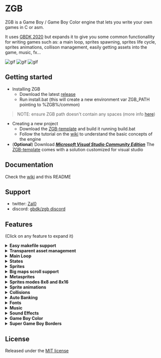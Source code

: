 # ZGB

ZGB is a Game Boy / Game Boy Color engine that lets you write your own games in C or asm.

It uses [GBDK 2020](https://github.com/Zal0/gbdk-2020) but expands it to give you some common functionallity for writing games such as: a main loop, sprites spawning, sprites life cycle, sprites animations, collison management, easily getting assets into the game, music, fx...

![gif](https://raw.githubusercontent.com/Zal0/ZGB/master/doc%20files/tuto.gif) ![gif](https://github.com/Zal0/bitbitjam2016/blob/develop/bitbit3/res/marketing/screenshots/pretty.gif?raw=true) ![gif](https://github.com/Zal0/gbjam2016/raw/develop/res/marketing/gifs/fly.gif?raw=true)

## Getting started
- Installing ZGB
  - Download the latest [release](https://github.com/Zal0/ZGB/releases)
  - Run install.bat (this will create a new environment var ZGB_PATH pointing to %ZGB%/common)
> NOTE: ensure ZGB path doesn't contain any spaces (more info [here](https://github.com/Zal0/ZGB/issues/31))
- Creating a new project
  - Download the [ZGB-template](https://github.com/Zal0/ZGB-template/archive/master.zip) and build it running build.bat
  - Follow the tutorial on the [wiki](https://github.com/Zal0/ZGB/wiki) to understand the basic concepts of the engine
- (**Optional**) Download [***Microsoft Visual Studio Community Edition***](https://www.visualstudio.com/downloads/) 
The [ZGB-template](https://github.com/Zal0/ZGB-template) comes with a solution customized for visual studio

## Documentation
Check the [wiki](https://github.com/Zal0/ZGB/wiki) and this README

## Support
- twitter: [Zal0](https://twitter.com/Zal0)
- discord: [gbdk/zgb discord](https://discord.gg/XCbjCvqnUY)

## Features <a name="features"></a>

(Click on any feature to expand it)

<details>
  <summary><strong>Easy makefile support</strong></summary>

In most cases you just need a small makefile like this

```
PROJECT_NAME = ZGB_TEMPLATE

all: build_gb

# Number of banks (must be a power of 2): A (Automatic), 2, 4, 8, 16, 32...
N_BANKS = A

# Music player: HUGETRACKER(default) or GBT_PLAYER
MUSIC_PLAYER = GBT_PLAYER

# Default hardware sprites size: SPRITES_8x16(default) or SPRITES_8x8
DEFAULT_SPRITES_SIZE = SPRITES_8x16

include $(ZGB_PATH)/src/MakefileCommon
```
When you make any changes to any of the source files of your project, or any of the assets, only that file will be recompiled. The internal Makefile that comes with ZGB creates a list of dependencies and only compiles what is needed saving you a lot of time. It will also help you a lot if you work with a version control system, like git

---
</details>

<details>
  <summary><strong>Transparent asset management</strong></summary>
  
ZGB will automatically turn all your assets files into C data:
- **Graphics**
  - .gbr from Game Boy Tile Designer
  - .gbm from Game Boy Map Builder
  - .png than can be used for backgrounds or sprites
- **Musics**
  - .mod for gbt-player
  - .uge for hUGETracker

In order to use any of these data in your code you need to declare it first using
```C
IMPORT_MAP(<map_filename_without_extension>)
IMPORT_TILES(<map_filename_without_extension>)
DECLARE_MUSIC(<map_filename_without_extension>)
```

---
</details>

<details>
  <summary><strong>Main Loop</strong></summary>

![gif](/doc%20files/readme/ZGB-loop.png)

---
</details>

<details>
  <summary><strong>States</strong></summary>

All ZGB games must contain at least one State. This state must be assigned on ZGBMain.c
```C
UINT8 next_state = StateGame;
```
When ZGB starts it will call the **START** function of this State. Then on each frame it will call the **UPDATE** function until **SetState** is called to assign a new State

<details>
  <summary>Creating a new State</summary>

1. Create a new file < YourNewState >.c containing this:
```C
#include "Banks/SetAutoBank.h"

void START() {
}

void UPDATE() {
}
```
2. Register this new State in ZGBMain.h
```C
#define STATES             \
...
_STATE(<YourNewState>)       \
STATE_DEF_END
````
Now, whenever you want to enter this new state you just need to call **SetState**(< YourNewState >)
</details>

---
</details>

<details>
  <summary><strong>Sprites</strong></summary>

You can manually add Sprites calling **SpriteMangerAdd**(type, x, y). ZGB will call the **START** function of this Sprite first and then it will call **UPDATE** on each frame until the Sprite is removed. You can manually remove an Sprite with the function **SpriteManagerRemove** (faster) or **SpriteManagerRemoveSprite** and then the engine will call its **DESTROY** function. 

Sprites will also be removed when getting off screen limits. You can configure how far you allow them to go before the engine disposes them with the fields **lim_x** and **lim_y**

Usually you will create an Sprite in the START function of your State and assing it to scroll_target, so that the camera follows it
```C
void START() {
	scroll_target = SpriteManagerAdd(SpritePlayer, 50, 50);
	...
}
```

You can create your sprites with the Game Boy Tile Designer or you can use pngs. 
Create your sprites in the res/sprites folder so that the Makefile can identify them as sprites and pass the proper parameters to png2asset.

<details>
  <summary>gbr sprites</summary>
Use Game Boy Tile Designer included in <ZGB_PATH>/env/tools/gbtd22/GBTD.exe to create gbr sprites. Don't worry too much about the TileSize choosen, remember that empty tiles will be discarded

The first time you compile the gbr a .meta will be created with the default params passed to png2asset. You may want to take a look specially at the collision info to adjust the collider
```
-px 0 -py 0 -pw 32 -ph 32
```
Check the png2asset params [here](https://gbdk-2020.github.io/gbdk-2020/docs/api/docs_toolchain_settings.html#png2mtspr-settings)
</details>

<details>
  <summary>png sprites</summary>

GBTD has a few limitations:
- The maximum sprites size is 32x32
- It only lets you choose a palette for the whole metasprite

Luckily you can overcome these limitations by using your preferred pixel art software and then export your data as a spritesheet

As with gbr sprites a .meta file can be created to pass arguments to png2asset. Contrary to gbr sprites this .meta file won't be created automatically so it is important that you create a it and at least indicate the sprite dimensions (or it will be exported as a single sprite)
```
-sw 32 -sh 16 
```
Check the png2asset params [here](https://gbdk-2020.github.io/gbdk-2020/docs/api/docs_toolchain_settings.html#png2mtspr-settings)
</details>

<details>
  <summary>Creating a new Sprite</summary>

The template already comes with a placeholder Sprite but you surely will need to add more. Yo do this by following the next 3 steps:
1. Create the sprite image data. 
2. Create a new file < YourNewSprite >.c containing this:
```C
#include "Banks/SetAutoBank.h"

void START() {
}

void UPDATE() {
}

void DESTROY() {
}
```
3. Register this new Sprite in ZGBMain.h
```C
#define SPRITES \
...
_SPRITE_DMG(<YourNewSprite>, <image>)\
SPRITE_DEF_END
```
</details>

---
</details>

<details>
  <summary><strong>Big maps scroll support</strong></summary>

ZGB support maps up to 16384 bytes with a maximum width or height of 255 tiles. The engine will take care of updating the native 32x32 background as the camera moves

![gif](/doc%20files/readme/scroll.gif)

Here is how you create a new map and load it into your game:
- Open Game Boy Tile Designer included in <ZGB_PATH>/env/tools/gbtd22 and create a new tile set
- Open Game Boy Map Builder included in <ZGB_PATH>/env/tools/gbmb18 and create a new map that uses the previous tile set
- In the START function of your state you should manually add the sprite that the camera will follow
- Import your map and Call InitScroll
```C
IMPORT_MAP(map); //This is the name of your map without the extension

void START() {
	scroll_target = SpriteManagerAdd(SpritePlayer, 50, 50);
	InitScroll(BANK(map), &map, 0, 0);
}
```
As the scroll updates new rows or columns it will call the function GetTileReplacement located in ZGBMain.c
The default behaviour of this function is to spawn sprites using sprite_tye = 255 - tile_id, but you can customize it for your custom needs

---
</details>

<details>
  <summary><strong>Metasprites</strong></summary>

Metasprites are sprites composed of 8x8 or 8x16 native sprites. 
The tool png2asset from GBDK is used to create the data that will end up in the final build:
- duplicated tiles will be only added once
- mirrored tiles will also count as duplicated
- empty tiles will be ignored
- palette info will be included

---
</details>

<details>
  <summary><strong>Sprites modes 8x8 and 8x16</strong></summary>

The Game Boy has native support for sprite sizes 8x8 and 8x16. You can use any of them to compose the metasprites in your game.

Choosing 8x8 size will make it easier to duplicate parts of the metasprite and will require less memory to store it but will take longer to render the final metasprite

The default Sprite mode is selected in your makefile
```
# Default hardware sprites size: SPRITES_8x16(default) or SPRITES_8x8
DEFAULT_SPRITES_SIZE = SPRITES_8x16
```

---
</details>


<details>
  <summary><strong>Sprite animations</strong></summary>

Animations in ZGB are defined by arrays of frames where the first element is the number of frames
```C
const UINT8 anim_walk[] = {4, 0, 1, 2, 1, 0};
```

Setting the current animation is done with **SetSpriteAnim**(sprite, animation, speed)

Instead of setting an animation you can Set the current frame manually by calling **SetFrame**(Sprite, frame_idx)

The Sprite field **anim_frame** contains the animation index if there is an animation running, or the frame index otherwise

---
</details>

<details>
  <summary><strong>Collisions</strong></summary>

All sprites have a rectangle collider that will be used to check collisions. By default it will be defined by the metasprites dimensions but you can adjust it on the sprite .meta file
```
-px 2 -py 0 -pw 12 -ph 19
```
![gif](/doc%20files/readme/collider.png)  ![gif](/doc%20files/readme/mirrors.gif)

This rectangle will remain constant when the sprite is flipped

<details>
  <summary><strong>Sprite vs Background</strong></summary>

First you need to declare an array (terminated in 0) indicating which tiles are considered collidables
```C
UINT8 collision_tiles[] = {1, 2, 3, 4, 8, 10, 0}; //In this case tiles 1, 2, 3, 4, 8 an 10 will be considered collidables
```

Then you need to pass this array when you Init the scroll (you can have several arrays depending on the tileset you use)
```C
InitScroll(BANK(map), &map, collision_tiles, 0);
```

And now, instead of directly modify the X and Y coordinates of your Sprite, you need to call TranslateSprite
```C
TranslateSprite(THIS, -1, 0); //Move the current sprite 1 pixel to the left checking collisions with the background
```
If the Sprite collides then it won't advance and TranslateSprite will return the collision tile (so you can check if there are spikes or other stuff)

You can also declare an array of collision tiles that will be only checked when the Sprite is moving downwards. This is very useful for platform games where the character can jump into a platform from below

![gif](/doc%20files/readme/coll_down.gif)

</details>

<details>
  <summary><strong>Sprite vs Sprite</strong></summary>

To check if two sprites are colliding call the function CheckCollision in "Sprite.h"
```C
if(CheckCollision(THIS, other_sprite))
{
    //Sprites are colliding!
}
```

</details>

---
</details>

<details>
  <summary><strong>Auto Banking</strong></summary>

ZGB uses [bankpack](https://bbbbbr.github.io/gbdk-2020/docs/api/docs_toolchain.html#autotoc_md79) so you don't need to worry about where to place your code or resources. Just make sure that:
- **_#include "Banks/SetAutoBank.h"_** is added at the beggining of your States and Sprites
- If you need to call an sprite function from another sprite, declare it **BANKED**
```C
void HitMe();        //WRONG!!
void HitMe() BANKED; //RIGHT!
```

- Check the png created in the Debug/Release folder of your build to get an overview of your banks usage. For a more detailed information you can use [RomUsage](https://github.com/bbbbbr/romusage)

---
</details>

<details>
  <summary><strong>Fonts</strong></summary>

Fonts in ZGB are gbr files of **45** tiles, with uppercase characters **_A-Z 0-9 !'()-.:?_** The ZGB-Template already comes with a default font that you can customize

In order to print some texts in your game
1. Import the font using 
```C
#include "Print.h"
IMPORT_TILES(<font filename>);
```
2. Init the font in the START function of your State by calling
```C
INIT_FONT(font, PRINT_BKG); //PRINT_BKG to draw on the background or PRINT_WIN to draw on the Window
```
3. Print some text using 
```C
PRINT(0, 0, "Hello World"); //print Hello World on 0, 0
```

You can also use **Printf** to draw some vars with %d %i &u and %s

You can change the target (background or window) with the var **print_target**

---
</details>

<details>
  <summary><strong>Music</strong></summary>

You can select witch music drive to use [gbt-player](https://github.com/AntonioND/gbt-player) or [hUGETracker](https://github.com/SuperDisk/hUGETracker) in the Makefile
```
# Music player: HUGETRACKER(default) or GBT_PLAYER
MUSIC_PLAYER = GBT_PLAYER
```

To play some music in your game
- Place the .mod or .uge files in the res/music folder
- Import the music with
```C
DECLARE_MUSIC(<music_filename>)
```
- Play it with
```C
PlayMusic(<music_filename>, LOOP)
```
- And Stop it with
```C
StopMusic;
```

---
</details>

<details>
  <summary><strong>Sound Effects</strong></summary>

To play an FX Sound you just need  to call
```C
void PlayFx(SOUND_CHANNEL channel, UINT8 mute_frames, ...); // Add register data from GBSound
```

The channel will be occupied during mute_frames and the music player won't be able to use it

---
</details>

<details>
  <summary><strong>Game Boy Color</strong></summary>

Because ZGB uses png2asset, palette data will be always included for each sprite allowing ZGB to load the palette automatically when the Sprite is loaded

Just make sure that:
- The total Sprites loaded don't need more than 8 different palettes (if two sprites have the same palettes, they will share them)
- The palette colors are ordered from lighter to darker so that the game will also look good on the original GB


---
</details>

<details>
  <summary><strong>Super Game Boy Borders</strong></summary>

Follow the next steps to create Super Game Boy borders for your game
- create the folder res/borders
- Add a png with these limitations:
   - size must be 256x224
   - there must be a 160x144 transparent rectangle in the center of it
   - maximum number of different tiles is 156
   - each 8x8 tile has a limit of 16 colors
   - there can only be 4 different palettes of 16 colors
   - here is a [template](https://raw.githubusercontent.com/gbdk-2020/gbdk-2020/develop/gbdk-lib/examples/gb/sgb_border/gb_border.png) you can use
- In your code (do this before loading any other bg map)
```C
#include "SGB.h"

IMPORT_MAP(<border_filename>);

void START() {
  LOAD_SGB_BORDER(<border_filename>);
  ...
}
```

---
</details>


## License

Released under the [MIT license](https://opensource.org/licenses/MIT)